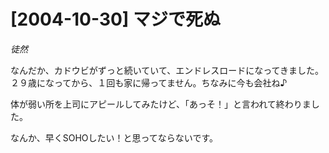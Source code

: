 # [2004-10-30] マジで死ぬ
_徒然_

なんだか、カドウビがずっと続いていて、エンドレスロードになってきました。
２９歳になってから、１回も家に帰ってません。ちなみに今も会社ね♪

体が弱い所を上司にアピールしてみたけど、「あっそ！」と言われて終わりました。

なんか、早くSOHOしたい！と思ってならないです。

